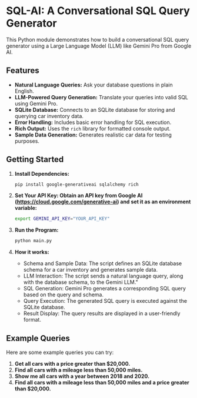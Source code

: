 # SQL-AI: A Conversational SQL Query Generator

This Python module demonstrates how to build a conversational SQL query generator using a Large Language Model (LLM)
like Gemini Pro from Google AI.

## Features

* **Natural Language Queries:** Ask your database questions in plain English.
* **LLM-Powered Query Generation:** Translate your queries into valid SQL using Gemini Pro.
* **SQLite Database:** Connects to an SQLite database for storing and querying car inventory data.
* **Error Handling:**  Includes basic error handling for SQL execution.
* **Rich Output:**  Uses the `rich` library for formatted console output.
* **Sample Data Generation:** Generates realistic car data for testing purposes.

## Getting Started

1. **Install Dependencies:**
   ```bash
   pip install google-generativeai sqlalchemy rich
    ```
2. **Set Your API Key: Obtain an API key from Google AI (https://cloud.google.com/generative-ai) and set it as an
   environment variable:**
    ```bash
    export GEMINI_API_KEY="YOUR_API_KEY"
    ```

3. **Run the Program:**
    ```bash
    python main.py
    ```

4. **How it works:**
    * Schema and Sample Data: The script defines an SQLite database schema for a car inventory and generates sample data.
    * LLM Interaction: The script sends a natural language query, along with the database schema, to the Gemini LLM."
    * SQL Generation: Gemini Pro generates a corresponding SQL query based on the query and schema.
    * Query Execution: The generated SQL query is executed against the SQLite database.
    * Result Display: The query results are displayed in a user-friendly format.

## Example Queries

Here are some example queries you can try:

1. **Get all cars with a price greater than $20,000.**
2. **Find all cars with a mileage less than 50,000 miles.**
3. **Show me all cars with a year between 2018 and 2020.**
4. **Find all cars with a mileage less than 50,000 miles and a price greater than $20,000.**



